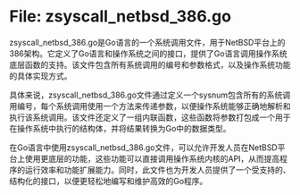 # File: zsyscall_netbsd_386.go

zsyscall_netbsd_386.go是Go语言的一个系统调用文件，用于NetBSD平台上的386架构。它定义了Go语言和操作系统之间的接口，提供了Go语言调用操作系统底层函数的支持。该文件包含所有系统调用的编号和参数格式，以及操作系统功能的具体实现方式。

具体来说，zsyscall_netbsd_386.go文件通过定义一个sysnum包含所有的系统调用编号，每个系统调用使用一个方法来传递参数，以便操作系统能够正确地解析和执行该系统调用。该文件还定义了一组内联函数，这些函数将参数打包成一个用于在操作系统中执行的结构体，并将结果转换为Go中的数据类型。

在Go语言中使用zsyscall_netbsd_386.go文件，可以允许开发人员在NetBSD平台上使用更底层的功能，这些功能可以直接调用操作系统内核的API，从而提高程序的运行效率和功能扩展能力。同时，此文件也为开发人员提供了一个受支持的、结构化的接口，以便更轻松地编写和维护高效的Go程序。

